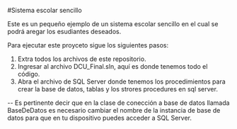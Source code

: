 #Sistema escolar sencillo

Este es un pequeño ejemplo de un sistema escolar sencillo en el cual se podrá aregar los esudiantes deseados.

Para ejecutar este proyceto sigue los siguientes pasos:

1. Extra todos los archivos de este repositorio.
2. Ingresar al archivo DCU_Final.sln, aquí es donde tenemos todo el código.
3. Abra el archivo de SQL Server donde tenemos los procedimientos para crear la base de datos, tablas y los strores procedures en sql server.

-- Es pertinente decir que en la clase de conección a base de datos llamada BaseDeDatos es necesario cambiar el nombre de la instancia de base de datos para que en tu dispositivo puedes acceder a SQL Server.


